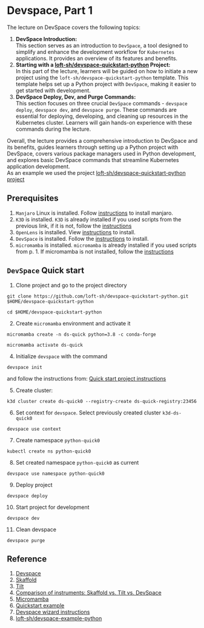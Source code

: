 # Devspace, Part 1
The lecture on DevSpace covers the following topics:

1. **DevSpace Introduction:**      
This section serves as an introduction to `DevSpace`, a tool designed to simplify and enhance the development workflow for `Kubernetes` applications. It provides an overview of its features and benefits.       
2. **Starting with a [loft-sh/devspace-quickstart-python](https://github.com/loft-sh/devspace-quickstart-python) Project:**      
In this part of the lecture, learners will be guided on how to initiate a new project using the `loft-sh/devspace-quickstart-python` template. This template helps set up a Python project with `DevSpace`, making it easier to get started with development.       
3. **DevSpace Deploy, Dev, and Purge Commands:**     
This section focuses on three crucial `DevSpace` commands - `devspace deploy`, `devspace dev`, and `devspace purge`. These commands are essential for deploying, developing, and cleaning up resources in the Kubernetes cluster. Learners will gain hands-on experience with these commands during the lecture.       

Overall, the lecture provides a comprehensive introduction to DevSpace and its benefits, guides learners through setting up a Python project with DevSpace, covers various package managers used in Python development, and explores basic DevSpace commands that streamline Kubernetes application development.       
As an example we used the project [loft-sh/devspace-quickstart-python project](https://github.com/loft-sh/devspace-quickstart-python)        

## Prerequisites

1. `Manjaro` Linux is installed. Follow [instructions](https://github.com/Alliedium/awesome-linux-config/tree/master/manjaro) to install manjaro.    
2. `K3D` is installed. `K3D` is already installed if you used scripts from the previous link, if it is not, follow the [instructions](https://k3d.io/v5.5.2/#install-current-latest-release)     
3. `OpenLens` is installed. View [instructions](https://github.com/MuhammedKalkan/OpenLens) to install.       
4. `DevSpace` is installed. Follow the [instructions](https://www.devspace.sh/docs/getting-started/installation?x0=5) to install.     
5. `micromamba` is installed. `micromamba` is already installed if you used scripts from p. 1. If micromamba is not installed, follow the [instructions](https://mamba.readthedocs.io/en/latest/installation.html) 

## `DevSpace` Quick start
1. Clone project and go to the project directory    
```shell 
git clone https://github.com/loft-sh/devspace-quickstart-python.git $HOME/devspace-quickstart-python
```
```shell
cd $HOME/devspace-quickstart-python
```
2. Create `micromamba` environment and activate it    
```shell 
micromamba create -n ds-quick python=3.8 -c conda-forge
```
```shell
micromamba activate ds-quick
```
4. Initialize `devspace` with the command
```shell
devspace init
```      
and follow the instructions from:
[Quick start project instructions](https://www.devspace.sh/docs/getting-started/initialize-project?x0=2)

5. Create cluster:
```shell
k3d cluster create ds-quick0 --registry-create ds-quick-registry:23456
```      
6. Set context for `devspace`. Select previously created cluster `k3d-ds-quick0`
```shell
devspace use context
```
7. Create namespace `python-quick0`    
```shell
kubectl create ns python-quick0
```
8. Set created namespace `python-quick0` as current    
```shell
devspace use namespace python-quick0
```
9. Deploy project
```shell
devspace deploy
```
10. Start project for development
```shell
devspace dev
```
11. Clean devspace
```shell
devspace purge
```

## Reference

1. [Devspace](https://devspace.sh)
2. [Skaffold](https://skaffold.dev/)
3. [Tilt](https://tilt.dev/)
4. [Comparison of instruments: Skaffold vs. Tilt vs. DevSpace](https://loft.sh/blog/skaffold-vs-tilt-vs-devspace/)
5. [Micromamba](https://mamba.readthedocs.io/en/latest/user_guide/micromamba.html)
6. [Quickstart example](https://github.com/loft-sh/devspace-quickstart-python.git)
7. [Devspace wizard instructions](https://www.devspace.sh/docs/getting-started/initialize-project?x0=2)
8. [loft-sh/devspace-example-python](https://github.com/loft-sh/devspace-example-python)
